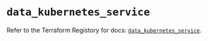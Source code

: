 # `data_kubernetes_service`

Refer to the Terraform Registory for docs: [`data_kubernetes_service`](https://registry.terraform.io/providers/hashicorp/kubernetes/2.25.1/docs/data-sources/service).
